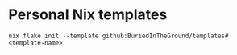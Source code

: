 # Personal Nix templates

```shell
nix flake init --template github:BuriedInTheGround/templates#<template-name>
```
